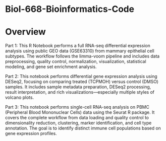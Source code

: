 # Biol-668-Bioinformatics-Code

# Overview
Part 1: This R Notebook performs a full RNA-seq differential expression analysis using public GEO data (GSE63310) from mammary epithelial cell subtypes. The workflow follows the limma-voom pipeline and includes data preprocessing, quality control, normalization, visualization, statistical modeling, and gene set enrichment analysis.

Part 2: This notebook performs differential gene expression analysis using DESeq2, focusing on comparing treated (TCPMOH) versus control (DMSO) samples. It includes sample metadata preparation, DESeq2 processing, result interpretation, and rich visualizations—especially multiple styles of volcano plots.

Part 3: This notebook performs single-cell RNA-seq analysis on PBMC (Peripheral Blood Mononuclear Cells) data using the Seurat R package. It covers the complete workflow from data loading and quality control to dimensionality reduction, clustering, marker identification, and cell type annotation. The goal is to identify distinct immune cell populations based on gene expression profiles.
